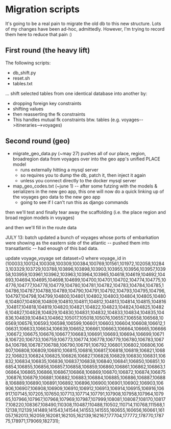 # Migration scripts

It's going to be a real pain to migrate the old db to this new structure. Lots of my changes have been ad-hoc, admittedly. However, I'm trying to record them here to reduce that pain :)

## First round (the heavy lift)

The following scripts:

* db_shift.py
* reset.sh
* tables.txt

... shift selected tables from one identical database into another by:

* dropping foreign key constraints
* shifting values
* then reasserting the fk constraints
* This handles mutual fk constraints btw. tables (e.g. voyages-->itineraries-->voyages)

## Second round (geo)

* migrate_geo_data.py (~may 27) pushes all of our place, region, broadregion data from voyages over into the geo app's unified PLACE model
	* runs externally hitting a mysql server
	* so requires you to dump the db, patch it, then inject it again
	* unless you connect directly to the docker mysql server
* map_geo_codes.txt (~june 1) -- after some futzing with the models & serializers in the new geo app, this one will now do a quick linking up of the voyages geo data to the new geo app
	* going to see if I can't run this as django commands

then we'll test and finally tear away the scaffolding (i.e. the place region and broad region models in voyages)

and then we'll fill in the route data




JULY 13: batch updated a bunch of voyages whose ports of embarkation were showing as the eastern side of the atlantic -- pushed them into transatlantic -- had enough of this bad data.

update voyage_voyage set dataset=0 where voyage_id in (100033,100124,100308,100309,100384,100769,101561,101972,102058,102843,103329,103729,103788,103896,103898,103903,103955,103956,103957,103958,103959,103961,103962,103963,103964,103965,104618,104619,104692,104693,104694,104695,104698,104699,104700,104701,104702,104774,104775,104776,104777,104778,104779,104780,104781,104782,104783,104784,104785,104786,104787,104788,104789,104790,104791,104792,104793,104795,104796,104797,104798,104799,104800,104801,104802,104803,104804,104805,104806,104807,104808,104809,104810,104811,104812,104813,104814,104815,104816,104817,104818,104819,104820,104821,104822,104823,104824,104825,104826,104827,104828,104829,104830,104831,104832,104833,104834,104835,104836,104839,104843,104862,105017,105018,105076,106557,106558,106568,106569,106576,106593,106598,106599,106601,106603,106604,106608,106612,106631,106633,106634,106639,106652,106661,106663,106664,106665,106666,106672,106675,106676,106677,106683,106691,106693,106694,106699,106718,106720,106733,106759,106773,106774,106778,106779,106780,106783,106784,106786,106787,106788,106790,106791,106792,106801,106802,106806,106807,106808,106809,106810,106815,106816,106817,106818,106819,106821,106822,106823,106824,106825,106826,106827,106828,106829,106830,106831,106832,106834,106835,106836,106837,106838,106840,106841,106850,106851,106854,106855,106856,106857,106858,106859,106860,106861,106862,106863,106864,106865,106866,106867,106868,106869,106870,106872,106874,106875,106876,106879,106881,106882,106883,106884,106885,106886,106887,106888,106889,106890,106891,106892,106896,106900,106901,106902,106903,106906,106907,106908,106909,106910,106912,106913,106914,106915,106916,106917,107145,107205,107650,107713,107714,107791,107908,107958,107964,107965,107966,107967,107968,107969,107987,107999,108081,108087,108170,108177,108220,108367,108490,110308,110487,110488,110502,110714,110768,111568,112138,112139,141489,141543,141544,141553,141555,160655,160656,160661,161057,162013,162059,162081,162105,162139,162167,177704,177772,178770,178775,178971,179069,182731);